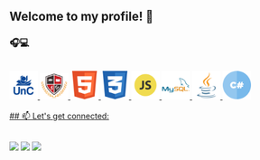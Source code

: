 ## Welcome to my profile! 👋

### 🎧💻

<br/>

<div float="left">

<a href="https://github.com/jeanmoissa">
 
 <!--
<img height="150em" src="https://github-readme-stats.vercel.app/api?username=jeanmoissa&show_icons=true&theme=onedark&include_all_commits=true&count_private=true"/>  
<img height="150em" src="https://github-readme-stats.vercel.app/api/top-langs/?username=jeanmoissa&layout=compact&langs_count=7&theme=onedark"/>
-->
<!--
<img src="https://github.com/jeanmoissa/jeanmoissa/blob/main/files/code.gif"  width="200"> 
-->
<!--
[![Top Langs](https://github-readme-stats.vercel.app/api/top-langs/?username=jeanmoissa&layout=compact&theme=onedark)](https://github.com/jeanmoissa/github-readme-stats)
 -->   
</div>

<div float="left">

<img src="https://github.com/jeanmoissa/jeanmoissa/blob/main/files/unc.png" width="50">
<img src="https://github.com/jeanmoissa/jeanmoissa/blob/main/files/stackx.png" width="50">
<img src="https://github.com/jeanmoissa/jeanmoissa/blob/main/files/html.png" width="50">
<img src="https://github.com/jeanmoissa/jeanmoissa/blob/main/files/css.png" width="50">
<img src="https://github.com/jeanmoissa/jeanmoissa/blob/main/files/javascript.png" width="50">
<img src="https://github.com/jeanmoissa/jeanmoissa/blob/main/files/mysql.png" width="50">
<img src="https://github.com/jeanmoissa/jeanmoissa/blob/main/files/java.png" width="50">
<img src="https://github.com/jeanmoissa/jeanmoissa/blob/main/files/hashtag.png" width="50">

</div>
      
<div float="left">
<br>
## 📫 Let's get connected:
<br><br>


<a href="https://www.linkedin.com/in/jeancarlosmoissa" target="_blank"><img src="https://img.shields.io/badge/-LinkedIn-%230077B5?style=for-the-badge&logo=linkedin&logoColor=white" target="_blank"></a> <a href="https://instagram.com/jeanmoissa" target="_blank"><img src="https://img.shields.io/badge/-Instagram-%23E4405F?style=for-the-badge&logo=instagram&logoColor=white" target="_blank"></a> <a href = "mailto:jeanmoissa@gmail.com"><img src="https://img.shields.io/badge/-Gmail-%23333?style=for-the-badge&logo=gmail&logoColor=white" target="_blank"></a> 
</div>
  

  


<!--
  [![Linkedin Badge](https://img.shields.io/badge/-jeanmoissa-blue?style=flat-square&logo=Linkedin&logoColor=white&link=https://www.linkedin.com/in/jeancarlosmoissa/)](https://www.linkedin.com/in/jeancarlosmoissa/)\
  [![Gmail Badge](https://img.shields.io/badge/-jeanmoissa@gmail.com-c14438?style=flat-square&logo=Gmail&logoColor=white&link=mailto:jeanmoissa@gmail.com)](mailto:jeanmoissa@gmail.com) -->
  
<!--
**jeanmoissa/jeanmoissa** is a ✨ _special_ ✨ repository because its `README.md` (this file) appears on your GitHub profile.

Here are some ideas to get you started:

- 🔭 I’m currently working on ...
- 🌱 I’m currently learning ...
- 👯 I’m looking to collaborate on ...
- 🤔 I’m looking for help with ...
- 💬 Ask me about ...
- 📫 How to reach me: ...
- 😄 Pronouns: ...
- ⚡ Fun fact: ...
-->

